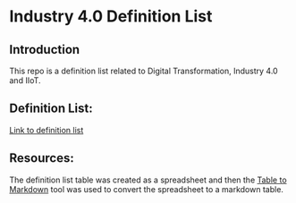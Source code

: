 # Industry 4.0 Definition List

## Introduction
This repo is a definition list related to Digital Transformation, Industry 4.0 and IIoT.

## Definition List:
[Link to definition list](/docs/definition-list.md)

## Resources:
The definition list table was created as a spreadsheet and then the [Table to Markdown](https://tabletomarkdown.com/) tool was used to convert the spreadsheet to a markdown table.
